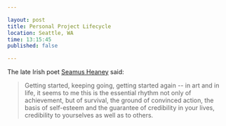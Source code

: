 ```yaml
---

layout: post
title: Personal Project Lifecycle
location: Seattle, WA
time: 13:15:45
published: false

---
```


The late Irish poet [Seamus Heaney](http://en.wikipedia.org/wiki/Seamus_Heaney) said: 

 > Getting started, keeping going, getting started again -- in art and in life, it seems to me this is the essential rhythm not only of achievement, but of survival, the ground of convinced action, the basis of self-esteem and the guarantee of credibility in your lives, credibility to yourselves as well as to others.
